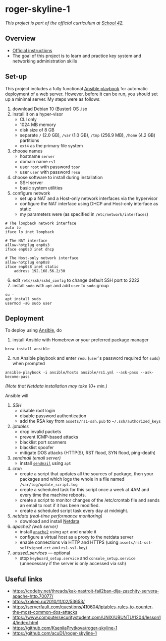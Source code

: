 # roger-skyline-1

*This project is part of the official curriculum at [School 42](https://en.wikipedia.org/wiki/42_(school)).*

## Overview


* [Official instructions](resources/ft_printf.en.pdf)
* The goal of this project is to learn and practice key system and networking administration skills

## Set-up

This project includes a fully functional [Ansible playbook](https://docs.ansible.com/ansible/latest/user_guide/playbooks.html) for automatic deployment of a web server. However, before it can be run, you should set up a minimal server. My steps were as follows: 

1. download Debian 10 (Buster) OS .iso
2. install it on a hyper-visor
	* CLI only
	* 1024 MB memory
	* disk size of 8 GB
	* separate `/` (2.0 GB), `/var` (1.0 GB), `/tmp` (256.9 MB), `/home` (4.2 GB) partitions
	* `ext4` as the primary file system
3. choose names
	* hostname `server`
	* domain name `rs1`
	* user `root` with password `toor`
	* user `user` with password `resu`
4. choose software to install during installation
	* SSH server
	* basic system utilities
5. configure network
	* set up a NAT and a Host-only network interfaces via the hypervisor
	* configure the NAT interface using DHCP and Host-only interface as static
	* my parameters were (as specified in `/etc/network/interfaces`)

```
# The loopback network interface
auto lo
iface lo inet loopback
```
```
# The NAT interface
allow-hotplug enp0s3
iface enp0s3 inet dhcp
```
```
# The Host-only network interface
allow-hotplug enp0s8
iface enp0s8 inet static
	address 192.168.56.2/30
```
6. edit `/etc/ssh/sshd_config` to change default SSH port to 2222
7. install `sudo` with `apt` and add `user` to `sudo` group

```
su -
apt install sudo
usermod -aG sudo user
```
## Deployment
To deploy using [Ansible](https://www.ansible.com), do

1. install Ansible with Homebrew or your preferred package manager

```
brew install ansible
```
2. run Ansible playbook and enter `resu` (`user`'s password required for `sudo`) when prompted

```
ansible-playbook -i ansible/hosts ansible/rs1.yml --ask-pass --ask-become-pass
```

*(Note that Netdata installation may take 10+ min.)*

Ansible will

1. *SSH*
	* disable root login
	* disable password authentication
	* add the RSA key from `assets/rs1-ssh.pub` to `~/.ssh/authorized_keys`
2. *iptables*
	* drop invalid packets
	* prevent ICMP-based attacks
	* blacklist port scanners
	* blacklist spoofer
	* mitigate DOS attacks (HTTP(S), RST flood, SYN flood, ping-death)
2. *sendmail (email server)*
	* install [`sendmail`](https://tecadmin.net/install-sendmail-on-debian-9-stretch/) using `apt`
5. *cron*
	* create a script that updates all the sources of package, then your packages and which logs the whole in a file named `/var/log/update_script.log`
	* create a scheduled task for this script once a week at 4AM and every time the machine reboots.
	* create a script to monitor changes of the /etc/crontab file and sends an email to root if it has been modified.
	* create a scheduled script task every day at midnight.
6. *netdata (real-time performance monitoring)*
	* download and install [Netdata](https://www.netdata.cloud)
7. *apache2 (web server)*
	* install [`apache2`](https://httpd.apache.org) using `apt` and enable it
	* configure a virtual host as a proxy to the netdata server
	* enable connections via HTTP and HTTPS (using `assets/rs1-ssl-selfsigned.crt` and `rs1-ssl.key`)
8. *unused_services* –– optional
	* stop `keyboard_setup.service` and `console_setup.service` (unnecessary if the server is only accessed via ssh)

## Useful links
* <https://codeby.net/threads/kak-nastroit-fail2ban-dlja-zaschity-servera-apache-http.70077/>
* <https://xakep.ru/2010/11/02/53653/>
* <https://serverfault.com/questions/410604/iptables-rules-to-counter-the-most-common-dos-attacks>
* <https://www.computersecuritystudent.com/UNIX/UBUNTU/1204/lesson14/index.html>
* <https://github.com/KseniiaPrytkova/roger-skyline-1>
* <https://github.com/acuD1/roger-skyline-1>


